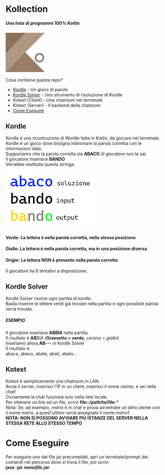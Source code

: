 # Kollection
##### Una lista di programmi 100% Kotlin
![](/logo.png)

Cosa contiene questa repo?
- [Kordle](#kordle) - Un gioco di parole
- [Kordle Solver](#kordle-solver) - Uno strumento di risoluzione di Kordle
- Kotext (Client) - Una chatroom nel terminale
- Kotext (Server) - Il backend della chatroom
- [Come Eseguire](#come-eseguire)

## Kordle
Kordle è una ricostruzione di Wordle fatta in Kotlin, da giocare nel terminale.
Kordle è un gioco dove bisogna indovinare la parola corretta con le informazioni date.  
Supponiamo che la parola corretta sia **ABACO** (il giocatore non la sa)  
Il giocatore inserisce **BANDO**  
Verrebbe restituita questa stringa:  

![](/kordle-example.png)
#### Verde: La lettera è nella parola corretta, nella stessa posizione
#### Giallo: La lettera è nella parola corretta, ma in una posizione diversa
#### Grigio: La lettera NON è presente nella parola corretta  
Il giocatore ha 6 tentativi a disposizione.
  
## Kordle Solver
Kordle Solver risolve ogni partita di kordle.  
Basta inserire le lettere verdi già trovate nella partita e ogni possibile parola verrà trovata.  
##### ESEMPIO  
Il giocatore inserisce **ABBIA** nella partita.  
Il risultato è **AB**BI*A* (**Grassetto = verde**, *corsivo = giallo*)  
Inseriamo allora **AB---** in Kordle Solver  
Il risultato è:  
abaca, abaco, abate, abati, abato...  
  
## Kotext  
Kotext è semplicemente una chatroom in LAN.  
Avvia il server, inserisci l'IP in un client, inserisci il nome utente, e sei nella chat!  
Ovviamente la chat funziona solo nella rete locale.  
Per ottenere un link ad un file, scrivi **file::/path/to/file.***  
Nota: Se, ad esempio, *mario* è in chat e prova ad entrare un altro utente con il nome *mario*, a quest'ultimo verrà assegnato il nome *mario1*.  
**NOTA: NON SI POSSONO AVVIARE PIÙ ISTANZE DEL SERVER NELLA STESSA RETE ALLO STESSO TEMPO**

# Come Eseguire  
Per eseguire uno dei file jar precompilati, apri un terminale/prompt dei comandi nel percorso dove si trova il file, poi scrivi  
**java -jar *nomefile.jar***
